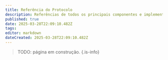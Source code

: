 ```yaml
---
title: Referência do Protocolo
description: Referências de todos os principais componentes e implementações do ATProto
published: true
date: 2025-03-28T22:09:10.482Z
tags: 
editor: markdown
dateCreated: 2025-03-28T22:09:10.482Z
---
```


> TODO: página em construção.
{.is-info}